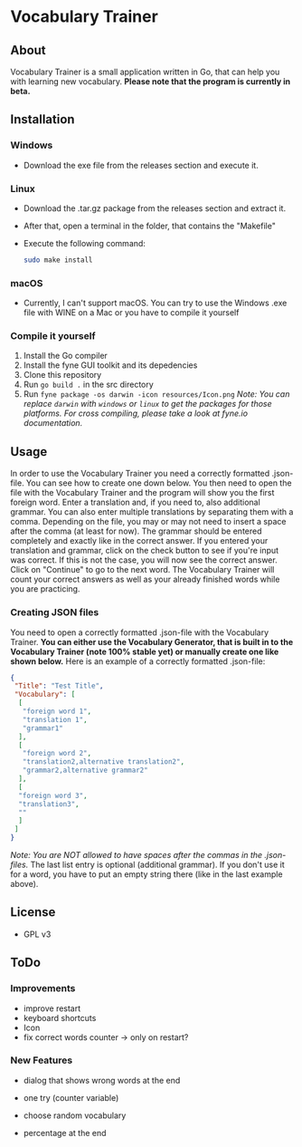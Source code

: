 # Vocabulary Trainer

## About

Vocabulary Trainer is a small application written in Go, that can help you with learning new vocabulary.
**Please note that the program is currently in beta.**

## Installation

### Windows

- Download the exe file from the releases section and execute it.

### Linux

- Download the .tar.gz package from the releases section and extract it.

- After that, open a terminal in the folder, that contains the "Makefile"

- Execute the following command:
  ```bash
  sudo make install
  ```

### macOS

- Currently, I can't support macOS. You can try to use the Windows .exe file with WINE on a Mac or you have to compile it yourself

### Compile it yourself

1. Install the Go compiler
2. Install the fyne GUI toolkit and its depedencies
3. Clone this repository
4. Run ```go build .``` in the src directory
5. Run ```fyne package -os darwin -icon resources/Icon.png``` 
    _Note: You can replace ```darwin``` with ```windows``` or ```linux``` to get the packages for those platforms. For cross compiling, please take a look at fyne.io documentation._

## Usage

In order to use the Vocabulary Trainer you need a correctly formatted .json-file. You can see how to create one down below.
You then need to open the file with the Vocabulary Trainer and the program will show you the first foreign word. Enter a 
translation and, if you need to, also additional grammar. You can also enter multiple translations by separating them with a comma.
Depending on the file, you may or may not need to insert a space after the comma (at least for now). The grammar should be entered completely and exactly like in the correct answer. If you entered your translation and grammar, click on the check button to see if you're input was correct. If this is not the case, you will now see the correct answer.  Click on "Continue" to go to the next word. The Vocabulary Trainer will count your correct answers as well as your already finished words while you are practicing.

### Creating JSON files

You need to open a correctly formatted .json-file with the Vocabulary Trainer.
**You can either use the Vocabulary Generator, that is built in to the Vocabulary Trainer (note 100% stable yet) or manually create one like shown below.**
Here is an example of a correctly formatted .json-file:

```JSON
{
 "Title": "Test Title",
 "Vocabulary": [
  [
   "foreign word 1",
   "translation 1",
   "grammar1"
  ],
  [
   "foreign word 2",
   "translation2,alternative translation2",
   "grammar2,alternative grammar2"
  ],
  [
  "foreign word 3",
  "translation3",
  ""
  ]
 ]
}
```

_Note: You are NOT allowed to have spaces after the commas in the .json-files._
The last list entry is optional (additional grammar). If you don't use it for a word, 
you have to put an empty string there (like in the last example above).

## License

- GPL v3

## ToDo

### Improvements

- improve restart
- keyboard shortcuts
- Icon
- fix correct words counter -> only on restart?

### New Features

- dialog that shows wrong words at the end

- one try (counter variable)

- choose random vocabulary

- percentage at the end

